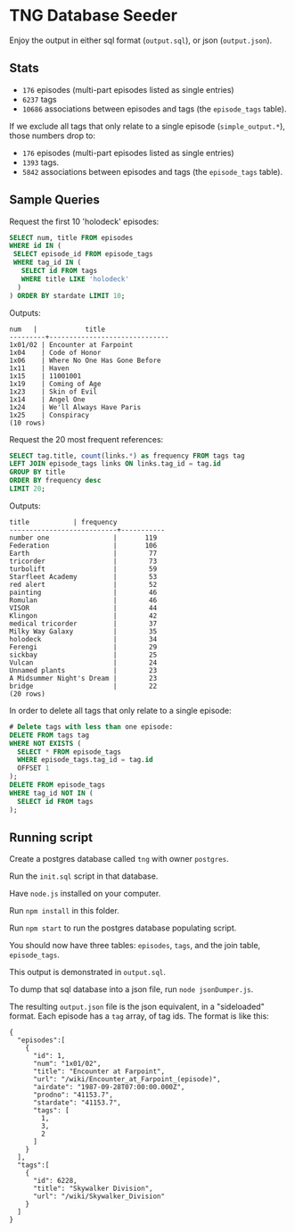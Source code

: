 # TNG Database Seeder

Enjoy the output in either sql format (`output.sql`), or json (`output.json`).

## Stats

 - `176` episodes (multi-part episodes listed as single entries)
 - `6237` tags
 - `10686` associations between episodes and tags (the `episode_tags` table).

If we exclude all tags that only relate to a single episode (`simple_output.*`), those numbers drop to:

 - `176` episodes (multi-part episodes listed as single entries)
 - `1393` tags.
 - `5842` associations between episodes and tags (the `episode_tags` table).

## Sample Queries

Request the first 10 'holodeck' episodes:
```sql
SELECT num, title FROM episodes
WHERE id IN (
 SELECT episode_id FROM episode_tags
 WHERE tag_id IN (                                               
   SELECT id FROM tags
   WHERE title LIKE 'holodeck'
  )
) ORDER BY stardate LIMIT 10;
```
Outputs:

```
num   |            title
---------+------------------------------
1x01/02 | Encounter at Farpoint
1x04    | Code of Honor
1x06    | Where No One Has Gone Before
1x11    | Haven
1x15    | 11001001
1x19    | Coming of Age
1x23    | Skin of Evil
1x14    | Angel One
1x24    | We'll Always Have Paris
1x25    | Conspiracy
(10 rows)
```

Request the 20 most frequent references:
```sql
SELECT tag.title, count(links.*) as frequency FROM tags tag
LEFT JOIN episode_tags links ON links.tag_id = tag.id
GROUP BY title
ORDER BY frequency desc
LIMIT 20;
```
Outputs:
```
title           | frequency
---------------------------+-----------
number one                |       119
Federation                |       106
Earth                     |        77
tricorder                 |        73
turbolift                 |        59
Starfleet Academy         |        53
red alert                 |        52
painting                  |        46
Romulan                   |        46
VISOR                     |        44
Klingon                   |        42
medical tricorder         |        37
Milky Way Galaxy          |        35
holodeck                  |        34
Ferengi                   |        29
sickbay                   |        25
Vulcan                    |        24
Unnamed plants            |        23
A Midsummer Night's Dream |        23
bridge                    |        22
(20 rows)
```
In order to delete all tags that only relate to a single episode:
```sql
# Delete tags with less than one episode:
DELETE FROM tags tag
WHERE NOT EXISTS (
  SELECT * FROM episode_tags
  WHERE episode_tags.tag_id = tag.id
  OFFSET 1
);
DELETE FROM episode_tags
WHERE tag_id NOT IN (
  SELECT id FROM tags
);
```

## Running script

Create a postgres database called `tng` with owner `postgres`.

Run the `init.sql` script in that database.

Have `node.js` installed on your computer.

Run `npm install` in this folder.

Run `npm start` to run the postgres database populating script.

You should now have three tables: `episodes`, `tags`, and the join table, `episode_tags`.

This output is demonstrated in `output.sql`.

To dump that sql database into a json file, run `node jsonDumper.js`.

The resulting `output.json` file is the json equivalent, in a "sideloaded" format.  Each episode has a `tag` array, of tag ids.  The format is like this:
```
{
  "episodes":[
    {
      "id": 1,
      "num": "1x01/02",
      "title": "Encounter at Farpoint",
      "url": "/wiki/Encounter_at_Farpoint_(episode)",
      "airdate": "1987-09-28T07:00:00.000Z",
      "prodno": "41153.7",
      "stardate": "41153.7",
      "tags": [
        1,
        3,
        2
      ]
    }
  ],
  "tags":[
    {
      "id": 6228,
      "title": "Skywalker Division",
      "url": "/wiki/Skywalker_Division"
    }
  ]
}
```
